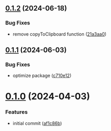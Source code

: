 ## [0.1.2](https://github.com/piaseckijulian/Helperize/compare/v0.1.1...v0.1.2) (2024-06-18)


### Bug Fixes

* remove copyToClipboard function ([21a3aa0](https://github.com/piaseckijulian/Helperize/commit/21a3aa0a4eaefef7b3a23d418055bef5aa29d1ae))



## [0.1.1](https://github.com/piaseckijulian/Helperize/compare/v0.1.0...v0.1.1) (2024-06-03)


### Bug Fixes

* optimize package ([c710e12](https://github.com/piaseckijulian/Helperize/commit/c710e1224bdf2a7dc07948bbf62399172a0451be))



# [0.1.0](https://github.com/piaseckijulian/Helperize/compare/af1c86b68079382c0c1aebb35a8acdb4f6864917...v0.1.0) (2024-04-03)


### Features

* initial commit ([af1c86b](https://github.com/piaseckijulian/Helperize/commit/af1c86b68079382c0c1aebb35a8acdb4f6864917))



